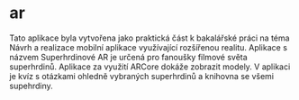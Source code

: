 # ar
Tato aplikace byla vytvořena jako praktická část k bakalářské práci na téma Návrh a realizace mobilní aplikace využívající rozšířenou realitu. Aplikace s názvem Superhrdinové AR je určená pro fanoušky filmové světa superhrdinů. Aplikace za využití ARCore dokáže zobrazit modely. V aplikaci je kvíz s otázkami ohledně vybraných superhrdinů a knihovna se všemi supehrdiny.
